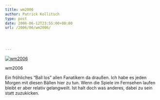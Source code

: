 ```yaml
---
title: wm2006
author: Patrick Kollitsch
type: post
date: 2006-06-12T23:55:00+00:00
url: /2006/06/wm2006/




---
```

<div class="flickr">
  <a href="http://www.flickr.com/photos/schreibblogade/166246545/" title="wm2006"><img src="//static.flickr.com/46/166246545_cb83bc8162.jpg" alt="wm2006" /></a></p> 
  
  <p>
    wm2006
  </p>
</div>

Ein fr&ouml;hliches &#8220;Ball los&#8221; allen Fanatikern da drau&szlig;en. Ich habe es jeden Morgen mit diesen B&auml;llen hier zu tun. Wenn die Spiele im Fernsehen laufen bleibt er aber relativ gelangweilt. Ist halt doch was anderes, dabei zu sein statt zuzukicken.